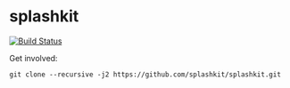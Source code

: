 # splashkit

[![Build Status](https://travis-ci.org/splashkit/splashkit.svg?branch=develop)](https://travis-ci.org/splashkit/splashkit)

Get involved:

`git clone --recursive -j2 https://github.com/splashkit/splashkit.git`
